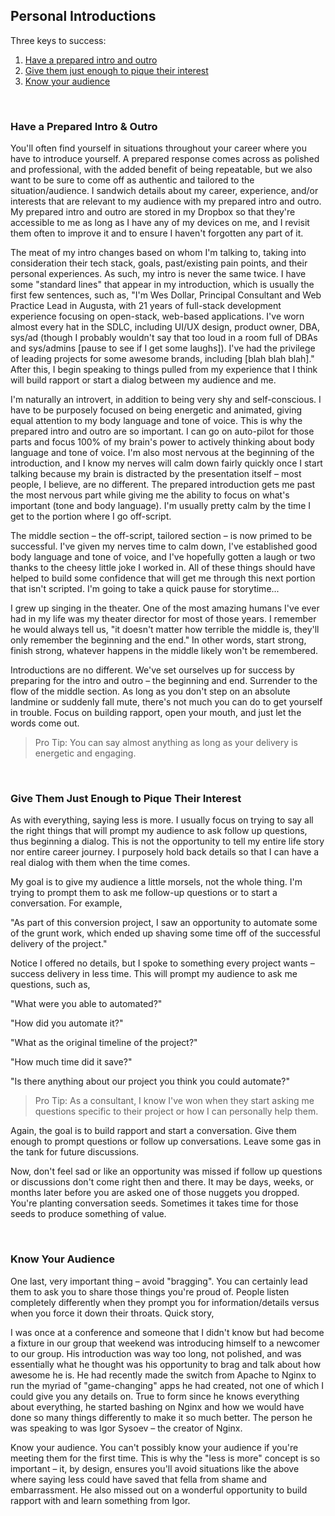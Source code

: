 ## Personal Introductions

Three keys to success:
1. [Have a prepared intro and outro](#have-a-prepared-intro-&-outro)
2. [Give them just enough to pique their interest](#give-them-just-enough-to-pique-their-interest)
3. [Know your audience](#know-your-audience)

<br>

### Have a Prepared Intro & Outro

You'll often find yourself in situations throughout your career where you have to introduce yourself. A prepared response comes across as polished and professional, with the added benefit of being repeatable, but we also want to be sure to come off as authentic and tailored to the situation/audience. I sandwich details about my career, experience, and/or interests that are relevant to my audience with my prepared intro and outro. My prepared intro and outro are stored in my Dropbox so that they're accessible to me as long as I have any of my devices on me, and I revisit them often to improve it and to ensure I haven't forgotten any part of it.

The meat of my intro changes based on whom I'm talking to, taking into consideration their tech stack, goals, past/existing pain points, and their personal experiences. As such, my intro is never the same twice. I have some "standard lines" that appear in my introduction, which is usually the first few sentences, such as, "I'm Wes Dollar, Principal Consultant and Web Practice Lead in Augusta, with 21 years of full-stack development experience focusing on open-stack, web-based applications. I've worn almost every hat in the SDLC, including UI/UX design, product owner, DBA, sys/ad (though I probably wouldn't say that too loud in a room full of DBAs and sys/admins [pause to see if I get some laughs]). I've had the privilege of leading projects for some awesome brands, including [blah blah blah]." After this, I begin speaking to things pulled from my experience that I think will build rapport or start a dialog between my audience and me.

I'm naturally an introvert, in addition to being very shy and self-conscious. I have to be purposely focused on being energetic and animated, giving equal attention to my body language and tone of voice. This is why the prepared intro and outro are so important. I can go on auto-pilot for those parts and focus 100% of my brain's power to actively thinking about body language and tone of voice. I'm also most nervous at the beginning of the introduction, and I know my nerves will calm down fairly quickly once I start talking because my brain is distracted by the presentation itself – most people, I believe, are no different. The prepared introduction gets me past the most nervous part while giving me the ability to focus on what's important (tone and body language). I'm usually pretty calm by the time I get to the portion where I go off-script.

The middle section – the off-script, tailored section – is now primed to be successful. I've given my nerves time to calm down, I've established good body language and tone of voice, and I've hopefully gotten a laugh or two thanks to the cheesy little joke I worked in. All of these things should have helped to build some confidence that will get me through this next portion that isn't scripted. I'm going to take a quick pause for storytime...

I grew up singing in the theater. One of the most amazing humans I've ever had in my life was my theater director for most of those years. I remember he would always tell us, "it doesn't matter how terrible the middle is, they'll only remember the beginning and the end." In other words, start strong, finish strong, whatever happens in the middle likely won't be remembered.

Introductions are no different. We've set ourselves up for success by preparing for the intro and outro – the beginning and end. Surrender to the flow of the middle section. As long as you don't step on an absolute landmine or suddenly fall mute, there's not much you can do to get yourself in trouble. Focus on building rapport, open your mouth, and just let the words come out.

> Pro Tip: You can say almost anything as long as your delivery is energetic and engaging.

<br>

### Give Them Just Enough to Pique Their Interest

As with everything, saying less is more. I usually focus on trying to say all the right things that will prompt my audience to ask follow up questions, thus beginning a dialog. This is not the opportunity to tell my entire life story nor entire career journey. I purposely hold back details so that I can have a real dialog with them when the time comes.

My goal is to give my audience a little morsels, not the whole thing. I'm trying to prompt them to ask me follow-up questions or to start a conversation. For example,

"As part of this conversion project, I saw an opportunity to automate some of the grunt work, which ended up shaving some time off of the successful delivery of the project."

Notice I offered no details, but I spoke to something every project wants – success delivery in less time. This will prompt my audience to ask me questions, such as,

"What were you able to automated?"

"How did you automate it?"

"What as the original timeline of the project?"

"How much time did it save?"

"Is there anything about our project you think you could automate?"

> Pro Tip:
As a consultant, I know I've won when they start asking me questions specific to their project or how I can personally help them.

Again, the goal is to build rapport and start a conversation. Give them enough to prompt questions or follow up conversations. Leave some gas in the tank for future discussions.

Now, don't feel sad or like an opportunity was missed if follow up questions or discussions don't come right then and there. It may be days, weeks, or months later before you are asked one of those nuggets you dropped. You're planting conversation seeds. Sometimes it takes time for those seeds to produce something of value.

<br>

### Know Your Audience

One last, very important thing – avoid "bragging". You can certainly lead them to ask you to share those things you're proud of. People listen completely differently when they prompt you for information/details versus when you force it down their throats. Quick story,

I was once at a conference and someone that I didn't know but had become a fixture in our group that weekend was introducing himself to a newcomer to our group. His introduction was way too long, not polished, and was essentially what he thought was his opportunity to brag and talk about how awesome he is. He had recently made the switch from Apache to Nginx to run the myriad of "game-changing" apps he had created, not one of which I could give you any details on. True to form since he knows everything about everything, he started bashing on Nginx and how we would have done so many things differently to make it so much better. The person he was speaking to was Igor Sysoev – the creator of Nginx.

Know your audience. You can't possibly know your audience if you're meeting them for the first time. This is why the "less is more" concept is so important – it, by design, ensures you'll avoid situations like the above where saying less could have saved that fella from shame and embarrassment. He also missed out on a wonderful opportunity to build rapport with and learn something from Igor.

